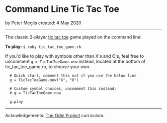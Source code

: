 # Command Line Tic Tac Toe

by Peter Meglis
created: 4 May 2020

---

The classic 2-player [tic tac toe](https://en.wikipedia.org/wiki/Tic-tac-toe) game played on the command line!

**To play:**
`$ ruby tic_tac_toe_game.rb`

If you'd like to play with symbols other than X's and O's, feel free to uncomment `g = TicTacToeGame.new` instead, located at the bottom of tic_tac_toe_game.rb, to choose your own.

```
  # Quick start, comment this out if you use the below line
  g = TicTacToeGame.new("X", "O")

  # Custom symbol choices, uncomment this instead:
  # g = TicTacToeGame.new
  
  g.play
```

---

Ackowledgements: [The Odin Project](https://www.theodinproject.com/courses/ruby-programming/lessons/oop) curriculum.
